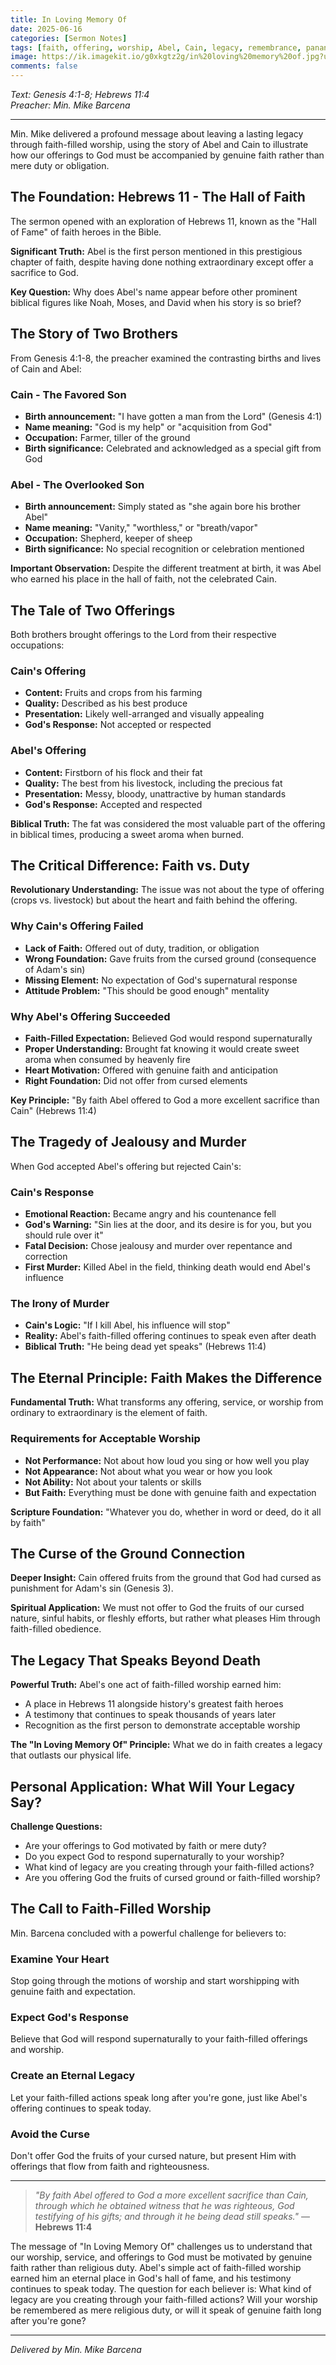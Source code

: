 ```yaml
---
title: In Loving Memory Of
date: 2025-06-16
categories: [Sermon Notes]
tags: [faith, offering, worship, Abel, Cain, legacy, remembrance, pananampalataya]
image: https://ik.imagekit.io/g0xkgtz2g/in%20loving%20memory%20of.jpg?updatedAt=1750087826140
comments: false
---
```


_Text: Genesis 4:1-8; Hebrews 11:4_  
_Preacher: Min. Mike Barcena_

---

Min. Mike delivered a profound message about leaving a lasting legacy through faith-filled worship, using the story of Abel and Cain to illustrate how our offerings to God must be accompanied by genuine faith rather than mere duty or obligation.

## The Foundation: Hebrews 11 - The Hall of Faith

The sermon opened with an exploration of Hebrews 11, known as the "Hall of Fame" of faith heroes in the Bible.

**Significant Truth:** Abel is the first person mentioned in this prestigious chapter of faith, despite having done nothing extraordinary except offer a sacrifice to God.

**Key Question:** Why does Abel's name appear before other prominent biblical figures like Noah, Moses, and David when his story is so brief?

## The Story of Two Brothers

From Genesis 4:1-8, the preacher examined the contrasting births and lives of Cain and Abel:

### Cain - The Favored Son
- **Birth announcement:** "I have gotten a man from the Lord" (Genesis 4:1)
- **Name meaning:** "God is my help" or "acquisition from God"
- **Occupation:** Farmer, tiller of the ground
- **Birth significance:** Celebrated and acknowledged as a special gift from God

### Abel - The Overlooked Son
- **Birth announcement:** Simply stated as "she again bore his brother Abel"
- **Name meaning:** "Vanity," "worthless," or "breath/vapor"
- **Occupation:** Shepherd, keeper of sheep
- **Birth significance:** No special recognition or celebration mentioned

**Important Observation:** Despite the different treatment at birth, it was Abel who earned his place in the hall of faith, not the celebrated Cain.

## The Tale of Two Offerings

Both brothers brought offerings to the Lord from their respective occupations:

### Cain's Offering
- **Content:** Fruits and crops from his farming
- **Quality:** Described as his best produce
- **Presentation:** Likely well-arranged and visually appealing
- **God's Response:** Not accepted or respected

### Abel's Offering
- **Content:** Firstborn of his flock and their fat
- **Quality:** The best from his livestock, including the precious fat
- **Presentation:** Messy, bloody, unattractive by human standards
- **God's Response:** Accepted and respected

**Biblical Truth:** The fat was considered the most valuable part of the offering in biblical times, producing a sweet aroma when burned.

## The Critical Difference: Faith vs. Duty

**Revolutionary Understanding:** The issue was not about the type of offering (crops vs. livestock) but about the heart and faith behind the offering.

### Why Cain's Offering Failed
- **Lack of Faith:** Offered out of duty, tradition, or obligation
- **Wrong Foundation:** Gave fruits from the cursed ground (consequence of Adam's sin)
- **Missing Element:** No expectation of God's supernatural response
- **Attitude Problem:** "This should be good enough" mentality

### Why Abel's Offering Succeeded
- **Faith-Filled Expectation:** Believed God would respond supernaturally
- **Proper Understanding:** Brought fat knowing it would create sweet aroma when consumed by heavenly fire
- **Heart Motivation:** Offered with genuine faith and anticipation
- **Right Foundation:** Did not offer from cursed elements

**Key Principle:** "By faith Abel offered to God a more excellent sacrifice than Cain" (Hebrews 11:4)

## The Tragedy of Jealousy and Murder

When God accepted Abel's offering but rejected Cain's:

### Cain's Response
- **Emotional Reaction:** Became angry and his countenance fell
- **God's Warning:** "Sin lies at the door, and its desire is for you, but you should rule over it"
- **Fatal Decision:** Chose jealousy and murder over repentance and correction
- **First Murder:** Killed Abel in the field, thinking death would end Abel's influence

### The Irony of Murder
- **Cain's Logic:** "If I kill Abel, his influence will stop"
- **Reality:** Abel's faith-filled offering continues to speak even after death
- **Biblical Truth:** "He being dead yet speaks" (Hebrews 11:4)

## The Eternal Principle: Faith Makes the Difference

**Fundamental Truth:** What transforms any offering, service, or worship from ordinary to extraordinary is the element of faith.

### Requirements for Acceptable Worship
- **Not Performance:** Not about how loud you sing or how well you play
- **Not Appearance:** Not about what you wear or how you look
- **Not Ability:** Not about your talents or skills
- **But Faith:** Everything must be done with genuine faith and expectation

**Scripture Foundation:** "Whatever you do, whether in word or deed, do it all by faith"

## The Curse of the Ground Connection

**Deeper Insight:** Cain offered fruits from the ground that God had cursed as punishment for Adam's sin (Genesis 3).

**Spiritual Application:** We must not offer to God the fruits of our cursed nature, sinful habits, or fleshly efforts, but rather what pleases Him through faith-filled obedience.

## The Legacy That Speaks Beyond Death

**Powerful Truth:** Abel's one act of faith-filled worship earned him:
- A place in Hebrews 11 alongside history's greatest faith heroes
- A testimony that continues to speak thousands of years later
- Recognition as the first person to demonstrate acceptable worship

**The "In Loving Memory Of" Principle:** What we do in faith creates a legacy that outlasts our physical life.

## Personal Application: What Will Your Legacy Say?

**Challenge Questions:**
- Are your offerings to God motivated by faith or mere duty?
- Do you expect God to respond supernaturally to your worship?
- What kind of legacy are you creating through your faith-filled actions?
- Are you offering God the fruits of cursed ground or faith-filled worship?

## The Call to Faith-Filled Worship

Min. Barcena concluded with a powerful challenge for believers to:

### Examine Your Heart
Stop going through the motions of worship and start worshipping with genuine faith and expectation.

### Expect God's Response
Believe that God will respond supernaturally to your faith-filled offerings and worship.

### Create an Eternal Legacy
Let your faith-filled actions speak long after you're gone, just like Abel's offering continues to speak today.

### Avoid the Curse
Don't offer God the fruits of your cursed nature, but present Him with offerings that flow from faith and righteousness.

---

> _"By faith Abel offered to God a more excellent sacrifice than Cain, through which he obtained witness that he was righteous, God testifying of his gifts; and through it he being dead still speaks."_ — **Hebrews 11:4**

The message of "In Loving Memory Of" challenges us to understand that our worship, service, and offerings to God must be motivated by genuine faith rather than religious duty. Abel's simple act of faith-filled worship earned him an eternal place in God's hall of fame, and his testimony continues to speak today. The question for each believer is: What kind of legacy are you creating through your faith-filled actions? Will your worship be remembered as mere religious duty, or will it speak of genuine faith long after you're gone?

---

_Delivered by Min. Mike Barcena_
